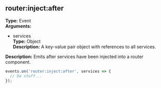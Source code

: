 ## router:inject:after

**Type:** Event  
**Arguments:**
  - services  
    **Type:** Object  
    **Description:** A key-value pair object with references to all services.

**Description:** Emits after services have been injected into a router component.

```ts
events.on('router:inject:after', services => {
  // Do stuff...
});
```
